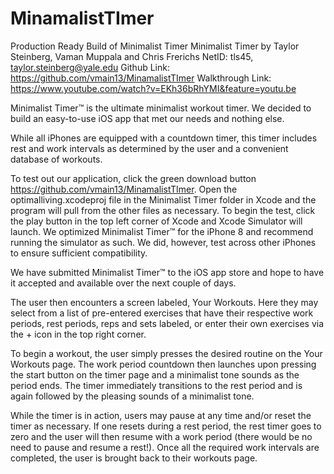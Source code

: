# MinamalistTImer
Production Ready Build of Minimalist Timer
Minimalist Timer by Taylor Steinberg, Vaman Muppala and Chris Frerichs
NetID: tls45, taylor.steinberg@yale.edu
Github Link: https://github.com/vmain13/MinamalistTImer
Walkthrough Link: https://www.youtube.com/watch?v=EKh36bRhYMI&feature=youtu.be


Minimalist Timer™ is the ultimate minimalist workout timer. We decided to build an easy-to-use iOS app that met our needs and nothing else.

While all iPhones are equipped with a countdown timer, this timer includes rest and work intervals as determined by the user and a convenient database of workouts.

To test out our application, click the green download button https://github.com/vmain13/MinamalistTImer. Open the optimalliving.xcodeproj file in the Minimalist
Timer folder in Xcode and the program will pull from the other files as necessary. To begin the test, click the play button in the top left corner of Xcode and Xcode Simulator
will launch. We optimized Minimalist Timer™ for the iPhone 8 and recommend running the simulator as such. We did, however, test
across other iPhones to ensure sufficient compatibility.

We have submitted Minimalist Timer™ to the iOS app store and hope to have it accepted and available over the next couple of days.

The user then encounters a screen labeled, Your Workouts. Here they may select from a list of pre-entered exercises that have their
respective work periods, rest periods, reps and sets labeled, or enter their own exercises via the + icon in the top right corner.

To begin a workout, the user simply presses the desired routine on the Your Workouts page. The work period countdown then launches
upon pressing the start button on the timer page and a minimalist tone sounds as the period ends. The timer immediately transitions
to the rest period and is again followed by the pleasing sounds of a minimalist tone.

While the timer is in action, users may pause at any time and/or reset the timer as necessary. If one resets during a rest period, the rest timer goes to zero and the user will then resume with a work period (there would be no need to pause and resume a rest!). Once all the required work intervals are completed, the user is brought back to their workouts page.
